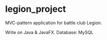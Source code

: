 # legion_project

MVC-pattern application for battle club Legion.

Write on Java & JavaFX. Database: MySQL

